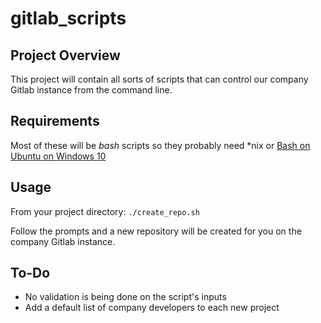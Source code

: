 # gitlab_scripts

## Project Overview
This project will contain all sorts of scripts that can control our company Gitlab instance from the command line.

## Requirements
Most of these will be _bash_ scripts so they probably need *nix or [Bash on Ubuntu on Windows 10](https://blogs.windows.com/buildingapps/2016/03/30/run-bash-on-ubuntu-on-windows/)

## Usage
From your project directory:
`./create_repo.sh`

Follow the prompts and a new repository will be created for you on the company Gitlab instance.

## To-Do
* No validation is being done on the script's inputs
* Add a default list of company developers to each new project

